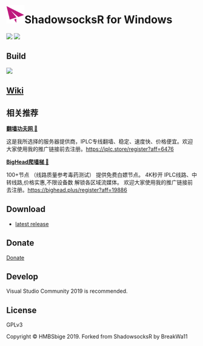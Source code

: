 <img src="shadowsocks-csharp/Resources/ssw128.png" width="48"/>ShadowsocksR for Windows
=======================

[![](https://img.shields.io/badge/Telegram-Channel-blue)](https://t.me/ShadowsocksR_Windows)
[![](https://img.shields.io/badge/Telegram-Group-green)](https://t.me/joinchat/Gn-Aa0-j4HdelXeIIfmnnA)

## Build

[![](https://github.com/HMBSbige/ShadowsocksR-Windows/workflows/GitHub%20CI/badge.svg)](https://github.com/HMBSbige/ShadowsocksR-Windows/actions)

## [Wiki](https://github.com/HMBSbige/ShadowsocksR-Windows/wiki)

## 相关推荐

[**翻墙功夫网 :100:**](https://iplc.store/register?aff=6476)

这是我所选择的服务器提供商，IPLC专线翻墙、稳定、速度快、价格便宜。欢迎大家使用我的推广链接前去注册。https://iplc.store/register?aff=6476

[**BigHead爬墙梯 :rocket:**](https://bighead.plus/register?aff=19886)

100+节点 （线路质量参考毒药测试） 提供免费白嫖节点。
4K秒开 IPLC线路、中转线路,价格实惠,不限设备数 解锁各区域流媒体。
欢迎大家使用我的推广链接前去注册。https://bighead.plus/register?aff=19886

## Download

* [latest release]

## Donate
[Donate](./pic/wechat.jpg)

## Develop

Visual Studio Community 2019 is recommended.

## License

GPLv3

Copyright © HMBSbige 2019. Forked from ShadowsocksR by BreakWa11

[latest release]: https://github.com/HMBSbige/ShadowsocksR-Windows/releases
